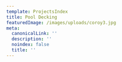```yaml
---
template: ProjectsIndex
title: Pool Decking
featuredImage: /images/uploads/coroy3.jpg
meta:
  canonicalLink: ''
  description: ''
  noindex: false
  title: ''
---
```


